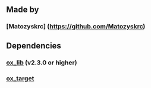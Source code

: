 ## Made by
### [Matozyskrc] (https://github.com/Matozyskrc)

## Dependencies
### [ox_lib](https://github.com/overextended/ox_lib) (v2.3.0 or higher)
### [ox_target](https://github.com/overextended/ox_target)
